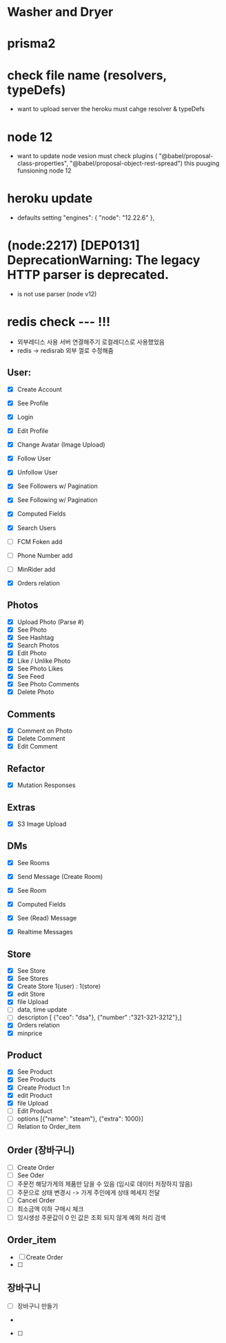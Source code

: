 # Washer and Dryer 

# prisma2

# check file name (resolvers, typeDefs)
 - want to upload server the heroku must cahge resolver & typeDefs  

# node 12
 - want to update node vesion must check plugins 
 ( "@babel/proposal-class-properties",
    "@babel/proposal-object-rest-spread")
    this puuging funsioning node 12

# heroku update
 - defaults setting 
  "engines": {
    "node": "12.22.6"
  },

# (node:2217) [DEP0131] DeprecationWarning: The legacy HTTP parser is deprecated.
 - is not use parser (node v12)

# redis check --- !!! 
 - 외부레디스 사용 서버 연결해주기 로컬레디스로 사용했었음
 - redis -> redisrab 외부 껄로 수정해줌

## User:

- [x] Create Account
- [x] See Profile
- [x] Login
- [x] Edit Profile
- [x] Change Avatar (Image Upload)
- [x] Follow User
- [x] Unfollow User
- [x] See Followers w/ Pagination
- [x] See Following w/ Pagination
- [x] Computed Fields
- [x] Search Users
- [ ] FCM Foken add
- [ ] Phone Number add
- [ ] MinRider add
- [x] Orders relation


## Photos

- [x] Upload Photo (Parse #)
- [x] See Photo
- [x] See Hashtag
- [x] Search Photos
- [x] Edit Photo
- [x] Like / Unlike Photo
- [x] See Photo Likes
- [x] See Feed
- [x] See Photo Comments
- [x] Delete Photo

## Comments

- [x] Comment on Photo
- [x] Delete Comment
- [x] Edit Comment

## Refactor

- [x] Mutation Responses

## Extras

- [x] S3 Image Upload

## DMs

- [x] See Rooms
- [x] Send Message (Create Room)
- [x] See Room
- [x] Computed Fields
- [x] See (Read) Message
- [x] Realtime Messages


## Store
- [x] See Store
- [x] See Stores
- [x] Create Store 1(user) : 1(store)
- [x] edit Store
- [x] file Upload
- [ ] data, time update
- [ ] descripton [ {"ceo": "dsa"}, {"number" :"321-321-3212"},]
- [x] Orders relation 
- [x] minprice

## Product
- [x] See Product
- [x] See Products
- [x] Create Product 1:n
- [x] edit Product
- [x] file Upload
- [ ] Edit Product
- [ ] options [{"name": "steam"}, {"extra": 1000}]
- [ ] Relation to Order_item

## Order (장바구니)

- [ ] Create Order
- [ ] See Oder
- [ ] 주문전 해당가게의 제품만 담을 수 있음 (임시로 데이터 저장하지 않음)
- [ ] 주문으로 상태 변경시 -> 가게 주인에게 상태 메세지 전달
- [ ] Cancel Order 
- [ ] 최소금액 이하 구매시 체크
- [ ] 임시생성 주문값이 0 인 값은 조회 되지 않게 예외 처리 검색

## Order_item

- [ ] Create Order
- [ ] 

## 장바구니
- [ ] 장바구니 만들기
-
- [ ] 


